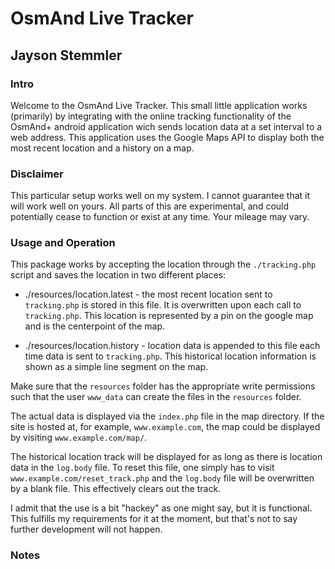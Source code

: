 # OsmAnd Live Tracker
## Jayson Stemmler

### Intro
Welcome to the OsmAnd Live Tracker. This small little application works 
(primarily) by integrating with the online tracking functionality of the 
OsmAnd+ android application wich sends location data at a set interval to a 
web address. This application uses the Google Maps API to display both the 
most recent location and a history on a map.

### Disclaimer
This particular setup works well on my system. I cannot guarantee that it will 
work well on yours. All parts of this are experimental, and could potentially 
cease to function or exist at any time. Your mileage may vary.

### Usage and Operation
This package works by accepting the location through the `./tracking.php` script
 and saves the location in two different places:

* ./resources/location.latest - the most recent location sent to `tracking.php` 
  is stored in this file. It is overwritten upon each call to `tracking.php`. 
  This location is represented by a pin on the google map and is the 
  centerpoint of the map.

* ./resources/location.history - location data is appended to this file each 
  time data is sent to `tracking.php`. This historical location information 
  is shown as a simple line segment on the map.

Make sure that the `resources` folder has the appropriate write permissions 
such that the user `www_data` can create the files in the `resources` folder.

The actual data is displayed via the `index.php` file in the map directory. 
If the site is hosted at, for example, `www.example.com`, the map could be 
displayed by visiting `www.example.com/map/`. 

The historical location track will be displayed for as long as there is 
location data in the `log.body` file. To reset this file, one simply has to 
visit `www.example.com/reset_track.php` and the `log.body` file will be 
overwritten by a blank file. This effectively clears out the track.

I admit that the use is a bit "hackey" as one might say, but it is functional.
This fulfills my requirements for it at the moment, but that's not to say 
further development will not happen.

### Notes
